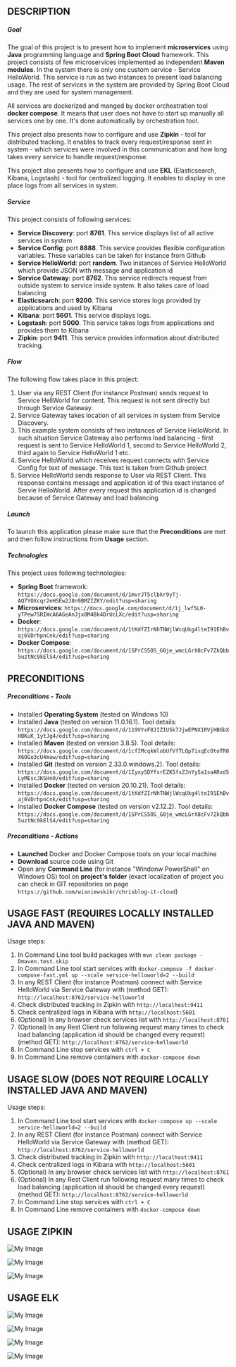 DESCRIPTION
-----------

##### Goal
The goal of this project is to present how to implement **microservices** using **Java** programming language and **Spring Boot Cloud** framework. This project consists of few microservices implemented as independent **Maven modules**. In the system there is only one custom service - Service HelloWorld. This service is run as two instances to present load balancing usage. The rest of services in the system are provided by Spring Boot Cloud and they are used for system management.

All services are dockerized and manged by docker orchestration tool **docker compose**. It means that user does not have to start up manually all services one by one. It's done automatically by orchestration tool. 

This project also presents how to configure and use **Zipkin** - tool for distributed tracking. It enables to track every request/response sent in system - which services were involved in this communication and how long takes every service to handle request/response.

This project also presents how to configure and use **EKL** (Elasticsearch, Kibana, Logstash) - tool for centralized logging. It enables to display in one place logs from all services in system.

##### Service
This project consists of following services:
* **Service Discovery**: port **8761**. This service displays list of all active services in system
* **Service Config**: port **8888**. This service provides flexible configuration variables. These variables can be taken for instance from Github
* **Service HelloWorld**: port **random**. Two instances of Service HelloWorld which provide JSON with message and application id
* **Service Gateway**: port **8762**. This service redirects request from outside system to service inside system. It also takes care of load balancing
* **Elasticsearch**: port **9200**. This service stores logs provided by applications and used by Kibana
* **Kibana**: port **5601**. This service displays logs.
* **Logstash**: port **5000**. This service takes logs from applications and provides them to Kibana
* **Zipkin**: port **9411**. This service provides information about distributed tracking.

##### Flow
The following flow takes place in this project:
1. User via any REST Client (for instance Postman) sends request to Service HellWorld for content. This request is not sent directly but through Service Gateway. 
1. Service Gateway takes location of all services in system from Service Discovery.
1. This example system consists of two instances of Service HelloWorld. In such situation Service Gateway also performs load balancing - first request is sent to Service HelloWorld 1,
second to Service HelloWorld 2, third again to Service HelloWorld 1 etc. 
1. Service HelloWorld which receives request connects with Service Config for text of message. This text is taken from Github project
1. Service HelloWorld sends response to User via REST Client. This response contains message and application id of this exact instance of Servie HelloWorld. 
After every request this application id is changed because of Service Gateway and load balancing

##### Launch
To launch this application please make sure that the **Preconditions** are met and then follow instructions from **Usage** section.

##### Technologies
This project uses following technologies:
* **Spring Boot** framework: `https://docs.google.com/document/d/1mvrJT5clbkr9yTj-AQ7YOXcqr2eHSEw2J8n9BMZIZKY/edit?usp=sharing`
* **Microservices**: `https://docs.google.com/document/d/1j_lwf5L0-yTPew75RIWcA6AGeAnJjx0M4Bk4DrUcLXc/edit?usp=sharing`
* **Docker**: `https://docs.google.com/document/d/1tKdfZIrNhTNWjlWcqUkg4lteI91EhBvaj6VDrhpnCnk/edit?usp=sharing`
* **Docker Compose**: `https://docs.google.com/document/d/1SPrCS5OS_G0je_wmcLGrX8cFv7ZkQbb5uztNc9kElS4/edit?usp=sharing`


PRECONDITIONS
-------------

##### Preconditions - Tools
* Installed **Operating System** (tested on Windows 10)
* Installed **Java** (tested on version 11.0.16.1). Tool details: `https://docs.google.com/document/d/119VYxF8JIZIUSk7JjwEPNX1RVjHBGbXHBKuK_1ytJg4/edit?usp=sharing`
* Installed **Maven** (tested on version 3.8.5). Tool details: `https://docs.google.com/document/d/1cfIMcqkWlobUfVfTLQp7ixqEcOtoTR8X6OGo3cU4maw/edit?usp=sharing`
* Installed **Git** (tested on version 2.33.0.windows.2). Tool details: `https://docs.google.com/document/d/1Iyxy5DYfsrEZK5fxZJnYy5a1saARxd5LyMEscJKSHn0/edit?usp=sharing`
* Installed **Docker** (tested on version 20.10.21). Tool details: `https://docs.google.com/document/d/1tKdfZIrNhTNWjlWcqUkg4lteI91EhBvaj6VDrhpnCnk/edit?usp=sharing`
* Installed **Docker Compose** (tested on version v2.12.2). Tool details: `https://docs.google.com/document/d/1SPrCS5OS_G0je_wmcLGrX8cFv7ZkQbb5uztNc9kElS4/edit?usp=sharing`

##### Preconditions - Actions
* **Launched** Docker and Docker Compose tools on your local machine
* **Download** source code using Git 
* Open any **Command Line** (for instance "Windonw PowerShell" on Windows OS) tool on **project's folder** (exact localization of project you can check in GIT repositories on page `https://github.com/wisniewskikr/chrisblog-it-cloud`)


USAGE FAST (REQUIRES LOCALLY INSTALLED JAVA AND MAVEN)
------------------------------------------------------

Usage steps:
1. In Command Line tool build packages with `mvn clean package -Dmaven.test.skip`
1. In Command Line tool start services with `docker-compose -f docker-compose-fast.yml up --scale service-helloworld=2 --build`
1. In any REST Client (for instance Postman) connect with Service HelloWorld via Service Gateway with (method GET): `http://localhost:8762/service-helloworld`
1. Check distributed tracking in Zipkin with `http://localhost:9411`
1. Check centralized logs in Kibana with `http://localhost:5601` 
1. (Optional) In any browser check services list with `http://localhost:8761`
1. (Optional) In any Rest Client run following request many times to check load balancing (application id should be changed every request) (method GET): `http://localhost:8762/service-helloworld`
1. In Command Line stop services with `ctrl + C`
1. In Command Line remove containers with `docker-compose down`


USAGE SLOW (DOES NOT REQUIRE LOCALLY INSTALLED JAVA AND MAVEN)
--------------------------------------------------------------

Usage steps:
1. In Command Line tool start services with `docker-compose up --scale service-helloworld=2 --build`
1. In any REST Client (for instance Postman) connect with Service HelloWorld via Service Gateway with (method GET): `http://localhost:8762/service-helloworld`
1. Check distributed tracking in Zipkin with `http://localhost:9411`
1. Check centralized logs in Kibana with `http://localhost:5601` 
1. (Optional) In any browser check services list with `http://localhost:8761`
1. (Optional) In any Rest Client run following request many times to check load balancing (application id should be changed every request) (method GET): `http://localhost:8762/service-helloworld`
1. In Command Line stop services with `ctrl + C`
1. In Command Line remove containers with `docker-compose down`


USAGE ZIPKIN
------------

![My Image](zipkin-1.png)

![My Image](zipkin-2.png)

![My Image](zipkin-3.png)


USAGE ELK
------------

![My Image](elk-1.png)

![My Image](elk-2.png)

![My Image](elk-3.png)

![My Image](elk-4.png)